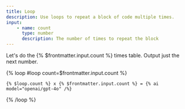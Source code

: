 ```yaml
---
title: Loop
description: Use loops to repeat a block of code multiple times.
input:
    - name: count
      type: number
      description: The number of times to repeat the block
---
```


Let's do the {% $frontmatter.input.count %} times table. Output just the next number.

{% loop #loop count=$frontmatter.input.count %}

    {% $loop.count %} x {% $frontmatter.input.count %} = {% ai model="openai/gpt-4o" /%}

{% /loop %}